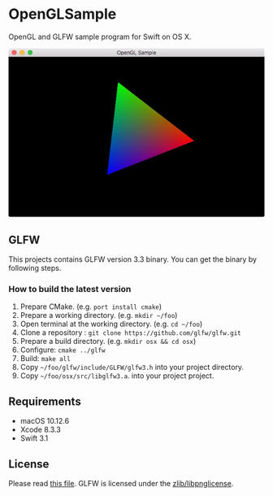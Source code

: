 # OpenGLSample

OpenGL and GLFW sample program for Swift on OS X.

![Screenshot](README.jpg)

## GLFW

This projects contains GLFW version 3.3 binary.
You can get the binary by following steps.

### How to build the latest version

1. Prepare CMake. (e.g. `port install cmake`)
2. Prepare a working directory. (e.g. `mkdir ~/foo`)
3. Open terminal at the working directory. (e.g. `cd ~/foo`)
4. Clone a repository : `git clone https://github.com/glfw/glfw.git`
5. Prepare a build directory. (e.g. `mkdir osx && cd osx`)
6. Configure: `cmake ../glfw`
7. Build: `make all`
8. Copy `~/foo/glfw/include/GLFW/glfw3.h` into your project directory.
9. Copy  `~/foo/osx/src/libglfw3.a`. into your project project.

## Requirements

* macOS 10.12.6
* Xcode 8.3.3
* Swift 3.1

## License

Please read [this file](LICENSE). 
GLFW is licensed under the [zlib/libpnglicense](http://www.glfw.org/license.html).